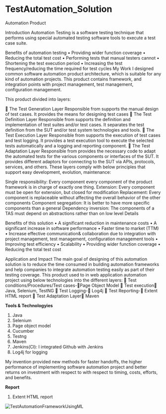 # TestAutomation_Solution
Automation Product

Introduction
Automation Testing is a software testing technique that performs using special automated testing software tools to execute a test case suite. 

Benefits of automation testing
•	Providing wider function coverage
•	Reducing the total test cost
•	Performing tests that manual testers cannot
•	Shortening the test execution period
•	Increasing the test frequency/reducing the time required for test cycles
My Work
I designed common software automation product architecture, which is suitable for any kind of automation projects. This product contains framework, and integration points with project management, test management, configuration management.


This product divided into layers:

	The Test Generation Layer
                    Responsible from supports the manual design of test cases. It provides the means for designing test cases
	The Test Definition Layer
 Responsible from supports the definition and implementation of test suites and/or test cases. It separates the test definition from the SUT and/or test system technologies and tools.
	The Test Execution Layer
Responsible from supports the execution of test cases and test logging. It provides a
test execution tool to execute the selected tests automatically and a logging and reporting component.
	The Test Adaptation Layer
Responsible from provides the necessary code to adapt the automated tests for the
various components or interfaces of the SUT. It provides different adaptors for connecting to the
SUT via APIs, protocols, services, and others.
These layers comply with below principles that support easy development, evolution, maintenance:

Single responsibility: Every component every component of the product framework is in charge of exactly one thing.
Extension: Every component must be open for extension, but closed for modification
Replacement: Every component is replaceable without affecting the overall behavior of the other components 
Component segregation: It is better to have more specific components than a general
Dependency inversion: The components of a TAS must depend on abstractions rather than on low level
Details

Benefits of this solution
•	A significant reduction in maintenance costs
•	A significant increase in software performance
•	Faster time to market (TTM)
•	Increase effective communication& collaboration due to integration with project management, test management, configuration management tools
•	Improving test efficiency
•	Scalability
•	Providing wider function coverage
•	Reducing the total test cost

Application and Impact
The main goal of designing of this automation solution is to reduce the time consumed in building automation frameworks and help companies to integrate automation testing easily as part of their testing coverage. This product used to in web application automation project using below technologies into the different layers:
	Test conditions/Procedures/Test cases-Page Object Model
	Test execution Java, Selenium, TestNG
	Test Logging- Log4j
	Test Reporting- Extent HTML report
	Test Adaptation Layer Maven

**Tools & Technologyies**

1. Java
2. Selenium
3. Page object model
4. Cucumber 
5. Testng
6. Maven 
7. Jenkins(CI): I integrated Github with Jenkins
8. Log4j for logging

My invention provided new methods for faster handoffs, the higher performance of implementing software automation project and better returns on investment with respect to with respect to timing, costs, efforts, and benefits. 


**Report**
1. Extent HTML report


![TestAutomationFrameworkUsingML](https://user-images.githubusercontent.com/73906550/183692912-deb70a44-6ea8-4dac-ab77-be1d567bbcb5.jpg)
